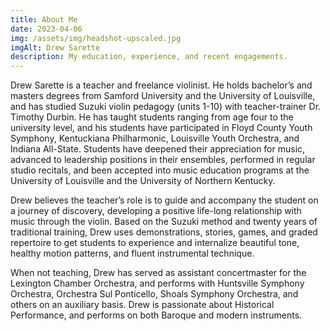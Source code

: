 ```yaml
---
title: About Me
date: 2023-04-06
img: /assets/img/headshot-upscaled.jpg
imgAlt: Drew Sarette
description: My education, experience, and recent engagements.
---
```


Drew Sarette is a teacher and freelance violinist. He holds bachelor’s and masters degrees from Samford University and the University of Louisville, and has studied Suzuki violin pedagogy (units 1-10) with teacher-trainer Dr. Timothy Durbin. He has taught students ranging from age four to the university level, and his students have participated in Floyd County Youth Symphony, Kentuckiana Philharmonic, Louisville Youth Orchestra, and Indiana All-State. Students have deepened their appreciation for music, advanced to leadership positions in their ensembles, performed in regular studio recitals, and been accepted into music education programs at the University of Louisville and the University of Northern Kentucky.

Drew believes the teacher’s role is to guide and accompany the student on a journey of discovery, developing a positive life-long relationship with music through the violin. Based on the Suzuki method and twenty years of traditional training, Drew uses demonstrations, stories, games, and graded repertoire to get students to experience and internalize beautiful tone, healthy motion patterns, and fluent instrumental technique.

When not teaching, Drew has served as assistant concertmaster for the Lexington Chamber Orchestra, and performs with Huntsville Symphony Orchestra, Orchestra Sul Ponticello, Shoals Symphony Orchestra, and others on an auxiliary basis. Drew is passionate about Historical Performance, and performs on both Baroque and modern instruments.
